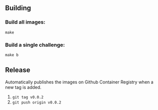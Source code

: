 
## Building

### Build all images:
`make`

### Build a single challenge:
`make b`

## Release 
Automatically publishes the images on Github Container Registry when a new tag is added.

1. `git tag v0.0.2`
2. `git push origin v0.0.2`